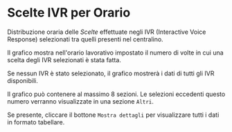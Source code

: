 # Scelte IVR per Orario

Distribuzione oraria delle *Scelte* effettuate negli IVR (Interactive Voice Response) selezionati
 tra quelli presenti nel centralino.

Il grafico mostra nell'orario lavorativo impostato il numero di volte in cui una scelta degli 
IVR selezionati è stata fatta.

Se nessun IVR è stato selezionato, il grafico mostrerà i dati di tutti gli IVR disponibili.

Il grafico può contenere al massimo 8 sezioni. Le selezioni eccedenti questo numero
verranno visualizzate in una sezione `Altri`.

Se presente, cliccare il bottone `Mostra dettagli` per visualizzare tutti i dati
in formato tabellare. 
